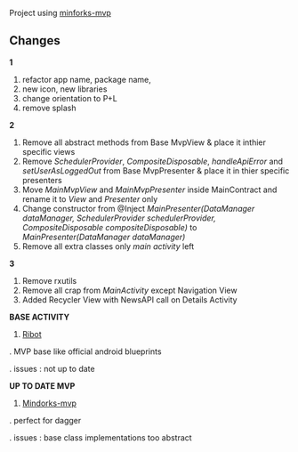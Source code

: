Project using [minforks-mvp](https://github.com/MindorksOpenSource/android-mvp-architecture/tree/master/app/src/main/java/com/mindorks/framework/mvp/ui)

## Changes
**1**
1. refactor app name, package name,
2. new icon, new libraries
3. change orientation to P+L
4. remove splash

**2**
1. Remove all abstract methods from Base MvpView & place it inthier specific views
2. Remove *SchedulerProvider*, *CompositeDisposable*, *handleApiError* and *setUserAsLoggedOut*  from Base MvpPresenter & place it in thier specific presenters
3. Move *MainMvpView* and *MainMvpPresenter* inside MainContract and rename it to *View* and *Presenter* only
4. Change constructor from @Inject *MainPresenter(DataManager dataManager, SchedulerProvider schedulerProvider, CompositeDisposable compositeDisposable)* to *MainPresenter(DataManager dataManager)*
5. Remove all extra classes only *main activity* left

**3**
1. Remove rxutils
2. Remove all crap from *MainActivity* except Navigation View
3. Added Recycler View with NewsAPI call on Details Activity

**BASE ACTIVITY**

1. [Ribot](https://github.com/ribot/ribot-app-android/blob/master/app/src/main/java/io/ribot/app/ui/base/BaseActivity.java) 

. MVP base like official android blueprints

. issues : not up to date

**UP TO DATE MVP**

1. [Mindorks-mvp](https://github.com/MindorksOpenSource/android-mvp-architecture) 
    
. perfect for dagger

. issues : base class implementations too abstract
